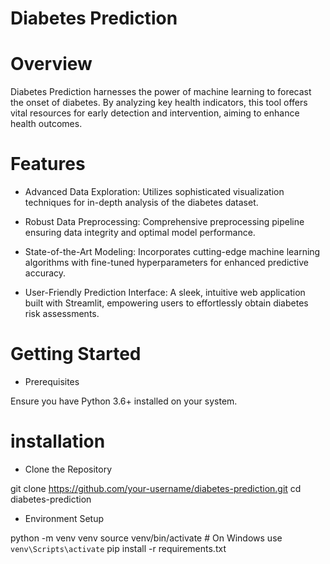 # Diabetes Prediction

# Overview

Diabetes Prediction harnesses the power of machine learning to forecast the onset of diabetes. By analyzing key health indicators, this tool offers vital resources for early detection and intervention, aiming to enhance health outcomes. 

# Features

* Advanced Data Exploration: Utilizes sophisticated visualization techniques for in-depth analysis of the diabetes dataset.
  
* Robust Data Preprocessing: Comprehensive preprocessing pipeline ensuring data integrity and optimal model performance.
  
* State-of-the-Art Modeling: Incorporates cutting-edge machine learning algorithms with fine-tuned hyperparameters for enhanced predictive accuracy.
  
* User-Friendly Prediction Interface: A sleek, intuitive web application built with Streamlit, empowering users to effortlessly obtain diabetes risk assessments.

# Getting Started

* Prerequisites
  
Ensure you have Python 3.6+ installed on your system.

# installation

* Clone the Repository

git clone https://github.com/your-username/diabetes-prediction.git
cd diabetes-prediction

* Environment Setup

python -m venv venv
source venv/bin/activate  # On Windows use `venv\Scripts\activate`
pip install -r requirements.txt


